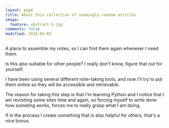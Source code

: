 ```yaml
---
layout: page
title: About this collection of seemingly random articles
image:
  feature: abstract-5.jpg
comments: false
modified: 2019-03-03
---
```


A place to assemble my notes, so I can find them again whenever I need them.

Is this also suitable for other people? I really don't know, figure that out for yourself.

I have been using several different note-taking tools, and now I'll try to put them  online so they will be accessible and retrievable.

The reason for taking this step is that I'm learning Python and I notice that I am revisiting some sites time and again, so forcing myself to write done how someting works, forces me to really grasp what I am doing. 

If in the process I create something that is also helpful for others, that's a nice bonus.

